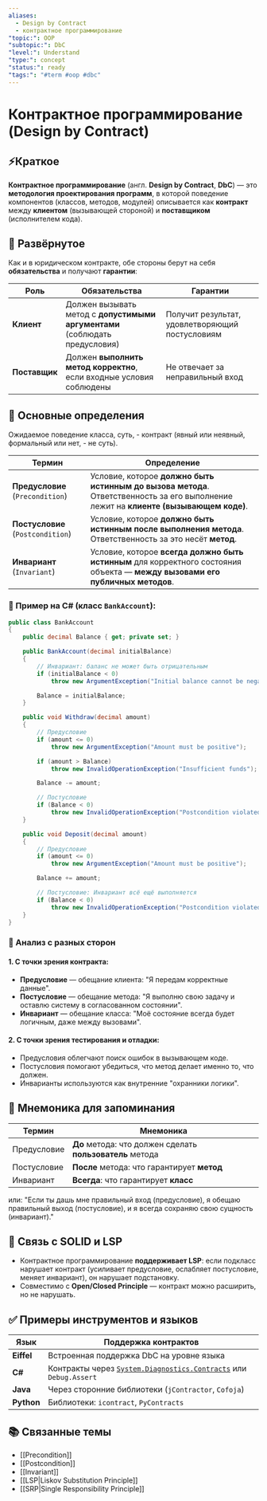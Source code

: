 ```yaml
---
aliases:
  - Design by Contract
  - контрактное программирование
"topic:": OOP
"subtopic:": DbC
"level:": Understand
"type:": concept
"status:": ready
"tags:": "#term #oop #dbc"
---
```


# Контрактное программирование (Design by Contract)

## ⚡Краткое
**Контрактное программирование** (англ. **Design by Contract**, **DbC**) — это **методология проектирования программ**, в которой поведение компонентов (классов, методов, модулей) описывается как **контракт** между **клиентом** (вызывающей стороной) и **поставщиком** (исполнителем кода).

## 📖 Развёрнутое
Как и в юридическом контракте, обе стороны берут на себя **обязательства** и получают **гарантии**:

|Роль|Обязательства|Гарантии|
|---|---|---|
|**Клиент**|Должен вызывать метод с **допустимыми аргументами** (соблюдать предусловия)|Получит результат, удовлетворяющий постусловиям|
|**Поставщик**|Должен **выполнить метод корректно**, если входные условия соблюдены|Не отвечает за неправильный вход|

## 🧩 Основные определения

Ожидаемое поведение класса, суть, - контракт (явный или неявный, формальный или нет, - не суть).

| Термин                            | Определение                                                                                                                           |
| --------------------------------- | ------------------------------------------------------------------------------------------------------------------------------------- |
| **Предусловие** (`Precondition`)  | Условие, которое **должно быть истинным до вызова метода**. Ответственность за его выполнение лежит на **клиенте (вызывающем коде)**. |
| **Постусловие** (`Postcondition`) | Условие, которое **должно быть истинным после выполнения метода**. Ответственность за это несёт **метод**.                            |
| **Инвариант** (`Invariant`)       | Условие, которое **всегда должно быть истинным** для корректного состояния объекта — **между вызовами его публичных методов**.        |

### 🧪 Пример на C# (класс `BankAccount`):
```csharp
public class BankAccount
{
    public decimal Balance { get; private set; }

    public BankAccount(decimal initialBalance)
    {
        // Инвариант: баланс не может быть отрицательным
        if (initialBalance < 0)
            throw new ArgumentException("Initial balance cannot be negative");

        Balance = initialBalance;
    }

    public void Withdraw(decimal amount)
    {
        // Предусловие
        if (amount <= 0)
            throw new ArgumentException("Amount must be positive");

        if (amount > Balance)
            throw new InvalidOperationException("Insufficient funds");

        Balance -= amount;

        // Постусловие
        if (Balance < 0)
            throw new InvalidOperationException("Postcondition violated: Balance is negative");
    }

    public void Deposit(decimal amount)
    {
        // Предусловие
        if (amount <= 0)
            throw new ArgumentException("Amount must be positive");

        Balance += amount;

        // Постусловие: Инвариант всё ещё выполняется
        if (Balance < 0)
            throw new InvalidOperationException("Postcondition violated: Balance is negative");
    }
}
```

### 🔎 Анализ с разных сторон

#### 1. **С точки зрения контракта:**
- **Предусловие** — обещание клиента: "Я передам корректные данные".    
- **Постусловие** — обещание метода: "Я выполню свою задачу и оставлю систему в согласованном состоянии".    
- **Инвариант** — обещание класса: "Моё состояние всегда будет логичным, даже между вызовами".   

#### 2. **С точки зрения тестирования и отладки:**
- Предусловия облегчают поиск ошибок в вызывающем коде.    
- Постусловия помогают убедиться, что метод делает именно то, что должен.    
- Инварианты используются как внутренние "охранники логики".    

## 🧠 Мнемоника для запоминания

| Термин      | Мнемоника                                                 |
| ----------- | --------------------------------------------------------- |
| Предусловие | **До** метода: что должен сделать **пользователь** метода |
| Постусловие | **После** метода: что гарантирует **метод**               |
| Инвариант   | **Всегда**: что гарантирует **класс**                     |
или:
"Если ты дашь мне правильный вход (предусловие), я обещаю правильный выход (постусловие), и я всегда сохраняю свою сущность (инвариант)."

## 📐 Связь с SOLID и LSP
- Контрактное программирование **поддерживает LSP**: если подкласс нарушает контракт (усиливает предусловие, ослабляет постусловие, меняет инвариант), он нарушает подстановку.
- Совместимо с **Open/Closed Principle** — контракт можно расширить, но не нарушать.
## ✅ Примеры инструментов и языков

| Язык       | Поддержка контрактов                                                                                                                           |
| ---------- | ---------------------------------------------------------------------------------------------------------------------------------------------- |
| **Eiffel** | Встроенная поддержка DbC на уровне языка                                                                                                       |
| **C#**     | Контракты через [`System.Diagnostics.Contracts`](https://learn.microsoft.com/en-us/dotnet/api/system.diagnostics.contracts) или `Debug.Assert` |
| **Java**   | Через сторонние библиотеки (`jContractor`, `Cofoja`)                                                                                           |
| **Python** | Библиотеки: `icontract`, `PyContracts`                                                                                                         |

## 📚 Связанные темы
- [[Precondition]]
- [[Postcondition]]
- [[Invariant]]
- [[LSP|Liskov Substitution Principle]]
- [[SRP|Single Responsibility Principle]]
